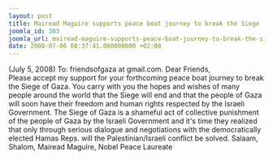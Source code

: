 ```yaml
---
layout: post
title: Mairead Maguire supports peace boat journey to break the Siege
joomla_id: 303
joomla_url: mairead-maguire-supports-peace-boat-journey-to-break-the-siege
date: 2008-07-06 08:37:41.000000000 +02:00
---
```

<p>(July 5, 2008) To: friendsofgaza at gmail.com. Dear Friends,<br />Please accept my support for your forthcoming peace boat journey to break the Siege of Gaza. You carry with you the hopes and wishes of many people around the world that the Siege will end and that the people of Gaza will soon have their freedom and human rights respected by the Israeli Government. The Siege of Gaza is a shameful act of collective punishment of the people of Gaza by the Israeli Government and it's time they realized that only through serious dialogue and negotiations with the democratically elected Hamas Reps. will the Palestinian/Israeli conflict be solved. Salaam, Shalom, Mairead Maguire, Nobel Peace Laureate</p><p><a href=""></a></p>
